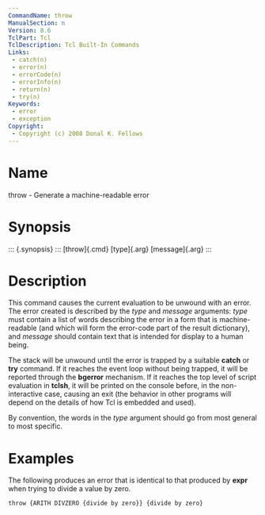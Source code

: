 ```yaml
---
CommandName: throw
ManualSection: n
Version: 8.6
TclPart: Tcl
TclDescription: Tcl Built-In Commands
Links:
 - catch(n)
 - error(n)
 - errorCode(n)
 - errorInfo(n)
 - return(n)
 - try(n)
Keywords:
 - error
 - exception
Copyright:
 - Copyright (c) 2008 Donal K. Fellows
---
```


# Name

throw - Generate a machine-readable error

# Synopsis

::: {.synopsis} :::
[throw]{.cmd} [type]{.arg} [message]{.arg}
:::

# Description

This command causes the current evaluation to be unwound with an error. The error created is described by the *type* and *message* arguments: *type* must contain a list of words describing the error in a form that is machine-readable (and which will form the error-code part of the result dictionary), and *message* should contain text that is intended for display to a human being.

The stack will be unwound until the error is trapped by a suitable **catch** or **try** command. If it reaches the event loop without being trapped, it will be reported through the **bgerror** mechanism. If it reaches the top level of script evaluation in **tclsh**, it will be printed on the console before, in the non-interactive case, causing an exit (the behavior in other programs will depend on the details of how Tcl is embedded and used).

By convention, the words in the *type* argument should go from most general to most specific.

# Examples

The following produces an error that is identical to that produced by **expr** when trying to divide a value by zero.

```
throw {ARITH DIVZERO {divide by zero}} {divide by zero}
```


